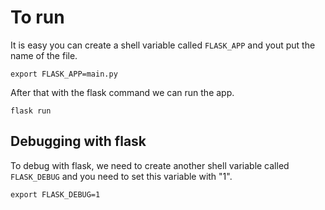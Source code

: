 # To run
It is easy you can create a shell variable called `FLASK_APP` and yout put the name of the file.

`export FLASK_APP=main.py`

After that with the flask command we can run the app.

`flask run`

## Debugging with flask
To debug with flask, we need to create another shell variable called  `FLASK_DEBUG` and you need to set this variable with "1".

`export FLASK_DEBUG=1`
